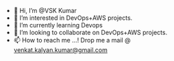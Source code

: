 - 👋 Hi, I’m @VSK Kumar
- 👀 I’m interested in DevOps+AWS projects.
- 🌱 I’m currently learning Devops
- 💞️ I’m looking to collaborate on DevOps+AWS projects.
- 📫 How to reach me ...!  Drop me a mail @ venkat.kalyan.kumar@gmail.com

<!---
VSKKumars/VSKKumars is a ✨ special ✨ repository because its `README.md` (this file) appears on your GitHub profile.
You can click the Preview link to take a look at your changes.
--->
